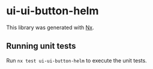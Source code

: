 # ui-ui-button-helm

This library was generated with [Nx](https://nx.dev).


## Running unit tests

Run `nx test ui-ui-button-helm` to execute the unit tests.

